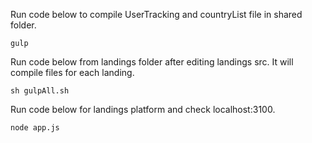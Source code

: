 Run code below to compile UserTracking and countryList file in shared folder.
```
gulp
```

Run code below from landings folder after editing landings src. It will compile files for each landing.
```
sh gulpAll.sh
```
Run code below for landings platform and check localhost:3100.
```
node app.js
```